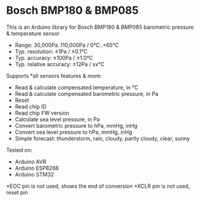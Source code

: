 # Bosch BMP180 & BMP085
This is an Arduino library for Bosch BMP180 & BMP085 barometric pressure & temperature sensor

- Range:                  30,000Pa..110,000Pa / 0°C..+65°C 
- Typ. resolution:        ±1Pa / ±0.1°C
- Typ. accuracy:          ±100Pa / ±1.0°C
- Typ. relative accuracy: ±12Pa / xx°C

Supports *all sensors features & more:

- Read & calculate compensated temperature, in °C
- Read & calculate compensated barometric pressure, in Pa
- Reset
- Read chip ID
- Read chip FW version
- Calculate sea level pressure, in Pa
- Convert barometric pressure to hPa, mmHg, inHg
- Convert sea level pressure to hPa, mmHg, inHg
- Simple forecast: thunderstorm, rain, cloudy, partly cloudy, clear, sunny


Tested on:

- Arduino AVR
- Arduino ESP8266
- Arduino STM32

*EOC  pin is not used, shows the end of conversion
*XCLR pin is not used, reset pin
